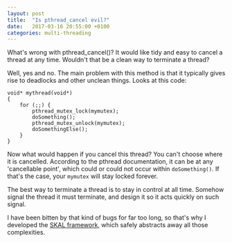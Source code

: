 ```yaml
---
layout: post
title:  "Is pthread_cancel evil?"
date:   2017-03-16 20:55:00 +0100
categories: multi-threading
---
```


What's wrong with pthread_cancel()? It would like tidy and easy to
cancel a thread at any time. Wouldn't that be a clean way to terminate a
thread?

Well, yes and no. The main problem with this method is that it typically
gives rise to deadlocks and other unclean things. Looks at this code:

    void* mythread(void*)
    {
        for (;;) {
            pthread_mutex_lock(mymutex);
            doSomething();
            pthread_mutex_unlock(mymutex);
            doSomethingElse();
        }
    }

Now what would happen if you cancel this thread? You can't choose where
it is cancelled. According to the pthread documentation, it can be at
any 'cancellable point', which could or could not occur within
`doSomething()`. If that's the case, your `mymutex` will stay locked
forever.

The best way to terminate a thread is to stay in control at all time.
Somehow signal the thread it must terminate, and design it so it acts
quickly on such signal.

I have been bitten by that kind of bugs for far too long, so that's why
I developed the 
[SKAL framework](https://github.com/fabricetriboix/skal), which
safely abstracts away all those complexities.
